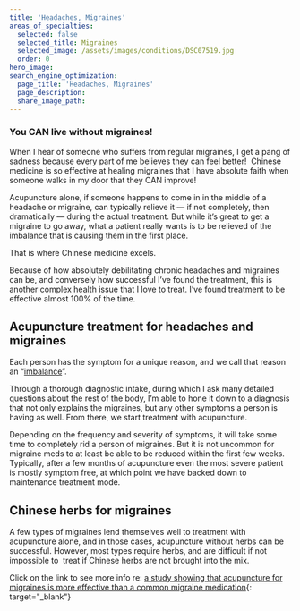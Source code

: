 ```yaml
---
title: 'Headaches, Migraines'
areas_of_specialties:
  selected: false
  selected_title: Migraines
  selected_image: /assets/images/conditions/DSC07519.jpg
  order: 0
hero_image:
search_engine_optimization:
  page_title: 'Headaches, Migraines'
  page_description:
  share_image_path:
---
```


### You CAN live without migraines!

When I hear of someone who suffers from regular migraines, I get a pang of sadness because every part of me believes they can feel better!  Chinese medicine is so effective at healing migraines that I have absolute faith when someone walks in my door that they CAN improve!

Acupuncture alone, if someone happens to come in in the middle of a headache or migraine, can typically relieve it — if not completely, then dramatically — during the actual treatment. But while it’s great to get a migraine to go away, what a patient really wants is to be relieved of the imbalance that is causing them in the first place. 

That is where Chinese medicine excels.

Because of how absolutely debilitating chronic headaches and migraines can be, and conversely how successful I’ve found the treatment, this is another complex health issue that I love to treat. I’ve found treatment to be effective almost 100% of the time.

## Acupuncture treatment for headaches and migraines

Each person has the symptom for a unique reason, and we call that reason an “[imbalance](/2018/06/30/what-does-balance-actually-mean-in-the-acupuncture-clinic/)”.

Through a thorough diagnostic intake, during which I ask many detailed questions about the rest of the body, I’m able to hone it down to a diagnosis that not only explains the migraines, but any other symptoms a person is having as well. From there, we start treatment with acupuncture.

Depending on the frequency and severity of symptoms, it will take some time to completely rid a person of migraines. But it is not uncommon for migraine meds to at least be able to be reduced within the first few weeks.  Typically, after a few months of acupuncture even the most severe patient is mostly symptom free, at which point we have backed down to maintenance treatment mode.

## Chinese herbs for migraines

A few types of migraines lend themselves well to treatment with acupuncture alone, and in those cases, acupuncture without herbs can be successful. However, most types require herbs, and are difficult if not impossible to  treat if Chinese herbs are not brought into the mix. 

Click on the link to see more info re: [a study showing that acupuncture for migraines is more effective than a common migraine medication](/2013/04/01/study-shows-acupuncture-for-migraine-more-effective-than-medication/){: target="_blank"}
